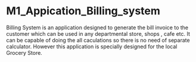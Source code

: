 # M1_Appication_Billing_system
Billing System is an application designed to generate the bill invoice to the customer which can be used in any departmental store, shops , cafe etc. It can be capable of doing the all caculations so there is no need of separate calculator. However this application is specially designed for the local Grocery Store.
